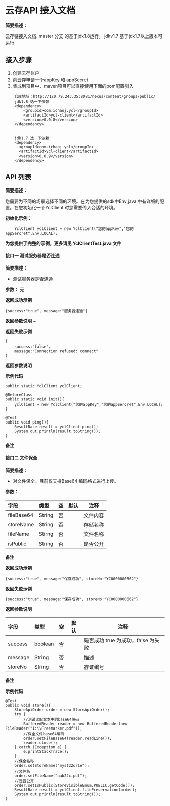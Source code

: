 # 云存API 接入文档

**简要描述：**

云存链接入文档. master 分支 的基于jdk1.8运行。  jdkv1.7 基于jdk1.7以上版本可运行


## 接入步骤
1. 创建云存账户
2. 向云存申请一个appKey 和 appSecret
3. 集成到项目中，maven项目可以直接使用下面的pom配置引入
```
	仓库地址：http://120.79.243.35:8081/nexus/content/groups/public/
	jdk1.8 选一下依赖
	<dependency>
		<groupId>com.ichaoj.ycl</groupId>
		<artifactId>ycl-client</artifactId>
		<version>0.0.8</version>
	</dependency>
	
	
	jdk1.7 选一下依赖
	<dependency>
	  <groupId>com.ichaoj.ycl</groupId>
	  <artifactId>ycl-client</artifactId>
	  <version>0.0.9</version>
	</dependency>
```

## API 列表

**简要描述：**

您需要为不同的场景选择不同的环境。在为您提供的sdk中Env.java 中有详细的配置。在您初始化一个YclClient 时您需要传入合适的环境。

**初始化示例：**
```
	YclClient yclClient = new YclClient("您的appKey","您的appSercret",Env.LOCAL);
```

**为您提供了完整的示例，更多请见 YclClientTest.java 文件**

#### 接口一 测试服务器是否连通
**简要描述：**

- 测试服务器是否连通


**参数：**
无

 **返回成功示例**

```
{success:"true", message:"服务器连通"}
```

 **返回参数说明**
~

 **返回失败示例**

```
{
	success:"false"，
	message:"Connection refused: connect"
}
```

 **返回参数说明**
 

 **示例代码**

	public static YclClient yclClient;
	
	@BeforeClass
	public static void init(){
		yclClient = new YclClient("您的appKey","您的appSercret",Env.LOCAL);
	}

	@Test
	public void ping(){
		ResultBase result = yclClient.ping();
		System.out.println(result.toString());
	}

 **备注**

 #### 接口二 文件保全

**简要描述：**

- 对文件保全。目前仅支持Base64 编码格式进行上传。


**参数：**

|字段|类型|空|默认|注释|
|:----    |:-------    |:--- |---|------      |
|fileBase64    |String     |否 |  | 文件内容            |
|storeName |String |否 |    |   存储名称  |
|fileName |Stirng |否   |    |   文件名称    |
|isPublic     |String |否   |    |    是否公开     |


 **备注**




 **返回成功示例**

```
{success:"true", message:"保存成功", storeNo:"YC0000000662"}
```


 **返回失败示例**

```
{success:"true", message:"保存成功", storeNo:"YC0000000662"}
```

 **返回参数说明**


|字段|类型|空|默认|注释|
|:----    |:-------    |:--- |---|------      |
|success    |boolean     |否 |  | 是否成功 true 为成功，false 为失败  |
|message |String |否 |    |   描述  |
|storeNo |String |否 |    |   存证编号  |


 **备注**



 

 **示例代码**

	@Test
	public void store(){
		StoreApiOrder order = new StoreApiOrder();
		try {
			//测试读取文本中的base64编码
			BufferedReader reader = new BufferedReader(new FileReader("I:\\Freemarker.pdf"));
			//保全文件base64编码
			order.setFileBase64(reader.readLine());
			reader.close();
		} catch (Exception e) {
			e.printStackTrace();
		}
		//保全名称
		order.setStoreName("myst22or1e");
		//文件名
		order.setFileName("aab22c.pdf");
		//是否公开
		order.setIsPublic(StoreVisibleEnum.PUBLIC.getCode());
		ResultBase result = yclClient.filePreservation(order);
		System.out.println(result.toString());
	}





